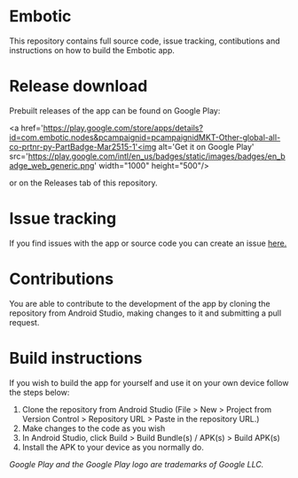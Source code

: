 # Embotic
 
This repository contains full source code, issue tracking, contibutions and instructions on how to build the Embotic app.

# Release download

Prebuilt releases of the app can be found on Google Play:

<a href='https://play.google.com/store/apps/details?id=com.embotic.nodes&pcampaignid=pcampaignidMKT-Other-global-all-co-prtnr-py-PartBadge-Mar2515-1'<img alt='Get it on Google Play' src='https://play.google.com/intl/en_us/badges/static/images/badges/en_badge_web_generic.png' width="1000" height="500"/></a>

or on the Releases tab of this repository.

# Issue tracking

If you find issues with the app or source code you can create an issue [here.](https://github.com/xdlivecat/EmboticApp/issues)

# Contributions

You are able to contribute to the development of the app by cloning the repository from Android Studio, making changes to it and submitting a pull request.

# Build instructions

If you wish to build the app for yourself and use it on your own device follow the steps below:

1. Clone the repository from Android Studio (File > New > Project from Version Control > Repository URL > Paste in the repository URL.)
2. Make changes to the code as you wish
3. In Android Studio, click Build > Build Bundle(s) / APK(s) > Build APK(s)
4. Install the APK to your device as you normally do.


*Google Play and the Google Play logo are trademarks of Google LLC.*
